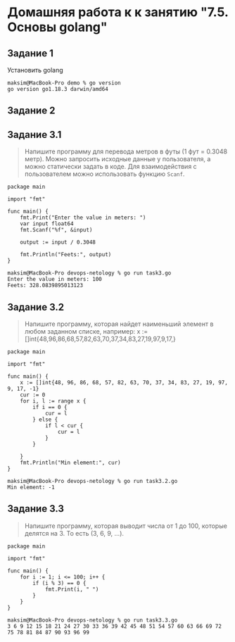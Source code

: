 # Домашняя работа к к занятию "7.5. Основы golang"

## Задание 1
Установить golang
```
maksim@MacBook-Pro demo % go version
go version go1.18.3 darwin/amd64
```

## Задание 2


## Задание 3.1
> Напишите программу для перевода метров в футы (1 фут = 0.3048 метр). Можно запросить исходные данные у пользователя, а можно статически задать в коде. Для взаимодействия с пользователем можно использовать функцию `Scanf`.
```
package main

import "fmt"

func main() {
    fmt.Print("Enter the value in meters: ")
    var input float64
    fmt.Scanf("%f", &input)

    output := input / 0.3048

    fmt.Println("Feets:", output)
}
```
```
maksim@MacBook-Pro devops-netology % go run task3.go
Enter the value in meters: 100
Feets: 328.0839895013123
```

## Задание 3.2
> Напишите программу, которая найдет наименьший элемент в любом заданном списке, например:
> x := []int{48,96,86,68,57,82,63,70,37,34,83,27,19,97,9,17,}
```
package main

import "fmt"

func main() {
    x := []int{48, 96, 86, 68, 57, 82, 63, 70, 37, 34, 83, 27, 19, 97, 9, 17, -1}
	cur := 0
	for i, l := range x {
		if i == 0 {
			cur = l
		} else {
			if l < cur {
				cur = l
			}
		}

	}
	fmt.Println("Min element:", cur)
}
```
```
maksim@MacBook-Pro devops-netology % go run task3.2.go
Min element: -1
```

## Задание 3.3
> Напишите программу, которая выводит числа от 1 до 100, которые делятся на 3. То есть (3, 6, 9, …).
```
package main

import "fmt"

func main() {
	for i := 1; i <= 100; i++ {
		if (i % 3) == 0 {
			fmt.Print(i, " ")
		}
	}
}
```
```
maksim@MacBook-Pro devops-netology % go run task3.3.go
3 6 9 12 15 18 21 24 27 30 33 36 39 42 45 48 51 54 57 60 63 66 69 72 75 78 81 84 87 90 93 96 99
```

